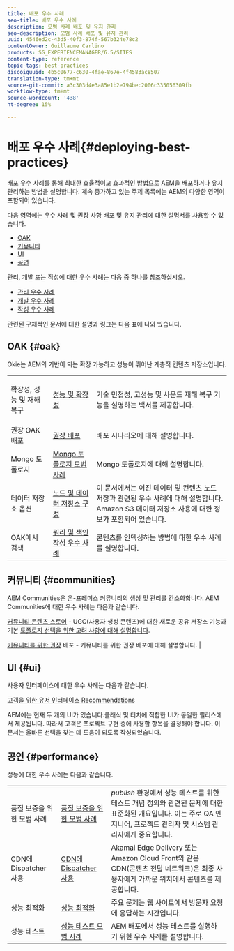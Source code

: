 ```yaml
---
title: 배포 우수 사례
seo-title: 배포 우수 사례
description: 모범 사례 배포 및 유지 관리
seo-description: 모범 사례 배포 및 유지 관리
uuid: 4546ed2c-43d5-40f3-874f-567b324e78c2
contentOwner: Guillaume Carlino
products: SG_EXPERIENCEMANAGER/6.5/SITES
content-type: reference
topic-tags: best-practices
discoiquuid: 4b5c0677-c630-4fae-867e-4f4583ac8507
translation-type: tm+mt
source-git-commit: a3c303d4e3a85e1b2e794bec2006c335056309fb
workflow-type: tm+mt
source-wordcount: '438'
ht-degree: 15%

---
```



# 배포 우수 사례{#deploying-best-practices}

배포 우수 사례를 통해 최대한 효율적이고 효과적인 방법으로 AEM을 배포하거나 유지 관리하는 방법을 설명합니다. 계속 증가하고 있는 주제 목록에는 AEM의 다양한 영역이 포함되어 있습니다.

다음 영역에는 우수 사례 및 권장 사항 배포 및 유지 관리에 대한 설명서를 사용할 수 있습니다.

* [OAK](#oak)
* [커뮤니티](#communities)
* [UI](#ui)
* [공연](#performance)

관리, 개발 또는 작성에 대한 우수 사례는 다음 중 하나를 참조하십시오.

* [관리 우수 사례](/help/sites-administering/administer-best-practices.md)
* [개발 우수 사례](/help/sites-developing/best-practices.md)
* [작성 우수 사례](/help/sites-authoring/best-practices.md)

관련된 구체적인 문서에 대한 설명과 링크는 다음 표에 나와 있습니다.

## OAK {#oak}

[](/help/sites-deploying/platform.md) Okie는 AEM의 기반이 되는 확장 가능하고 성능이 뛰어난 계층적 컨텐츠 저장소입니다.

<table>
 <tbody>
  <tr>
   <td><p>확장성, 성능 및 재해 복구</p> </td>
   <td><a href="/help/sites-deploying/performance.md">성능 및 확장성</a></td>
   <td>기술 민첩성, 고성능 및 사운드 재해 복구 기능을 설명하는 백서를 제공합니다.</td>
  </tr>
  <tr>
   <td>권장 OAK 배포</td>
   <td><a href="/help/sites-deploying/recommended-deploys.md">권장 배포</a></td>
   <td>배포 시나리오에 대해 설명합니다.</td>
  </tr>
  <tr>
   <td>Mongo 토폴로지</td>
   <td><a href="/help/sites-deploying/recommended-deploys.md">Mongo 토폴로지 모범 사례</a></td>
   <td>Mongo 토폴로지에 대해 설명합니다.</td>
  </tr>
  <tr>
   <td>데이터 저장소 옵션</td>
   <td><a href="/help/sites-deploying/data-store-config.md">노드 및 데이터 저장소 구성</a></td>
   <td>이 문서에서는 이진 데이터 및 컨텐츠 노드 저장과 관련된 우수 사례에 대해 설명합니다. Amazon S3 데이터 저장소 사용에 대한 정보가 포함되어 있습니다.</td>
  </tr>
  <tr>
   <td>OAK에서 검색</td>
   <td><a href="/help/sites-deploying/best-practices-for-queries-and-indexing.md">쿼리 및 색인 작성 우수 사례</a><br /> </td>
   <td>콘텐츠를 인덱싱하는 방법에 대한 우수 사례를 설명합니다.</td>
  </tr>
 </tbody>
</table>

## 커뮤니티 {#communities}

AEM Communities은 온-프레미스 커뮤니티의 생성 및 관리를 간소화합니다. AEM Communities에 대한 우수 사례는 다음과 같습니다.

[커뮤니티 콘텐츠 스토어](/help/communities/working-with-srp.md)  - UGC(사용자 생성 콘텐츠)에 대한 새로운 공유 저장소 기능과 기본  [토폴로지 선택을 위한 고려 사항에 대해 설명합니다](/help/communities/topologies.md).

[커뮤니티를 위한 권장](/help/sites-deploying/recommended-deploys.md#considerations-for-aem-communities)  배포 - 커뮤니티를 위한 권장 배포에 대해 설명합니다. |

## UI {#ui}

사용자 인터페이스에 대한 우수 사례는 다음과 같습니다.

[고객을 위한 유저 인터페이스 Recommendations](/help/sites-deploying/ui-recommendations.md)

AEM에는 현재 두 개의 UI가 있습니다.클래식 및 터치에 적합한 UI가 동일한 릴리스에서 제공됩니다. 따라서 고객은 프로젝트 구현 중에 사용할 항목을 결정해야 합니다. 이 문서는 올바른 선택을 찾는 데 도움이 되도록 작성되었습니다.

## 공연 {#performance}

성능에 대한 우수 사례는 다음과 같습니다.

<table>
 <tbody>
  <tr>
   <td>품질 보증을 위한 모범 사례</td>
   <td><a href="/help/sites-deploying/configuring-performance.md#best-practices-for-quality-assurance">품질 보증을 위한 모범 사례</a></td>
   <td><em>publish</em> 환경에서 성능 테스트를 위한 테스트 개념 정의와 관련된 문제에 대한 표준화된 개요입니다. 이는 주로 QA 엔지니어, 프로젝트 관리자 및 시스템 관리자에게 중요합니다.</td>
  </tr>
  <tr>
   <td>CDN에 Dispatcher 사용</td>
   <td><a href="https://helpx.adobe.com/experience-manager/dispatcher/using/dispatcher.html#using-dispatcher-with-a-cdn">CDN에 Dispatcher 사용</a></td>
   <td>Akamai Edge Delivery 또는 Amazon Cloud Front와 같은 CDN(콘텐츠 전달 네트워크)은 최종 사용자에게 가까운 위치에서 콘텐츠를 제공합니다.</td>
  </tr>
  <tr>
   <td>성능 최적화</td>
   <td><a href="/help/sites-deploying/configuring-performance.md">성능 최적화</a></td>
   <td>주요 문제는 웹 사이트에서 방문자 요청에 응답하는 시간입니다.</td>
  </tr>
  <tr>
   <td>성능 테스트</td>
   <td><a href="/help/sites-deploying/best-practices-for-performance-testing.md">성능 테스트 모범 사례</a></td>
   <td>AEM 배포에서 성능 테스트를 실행하기 위한 우수 사례를 설명합니다.<br /> </td>
  </tr>
 </tbody>
</table>

